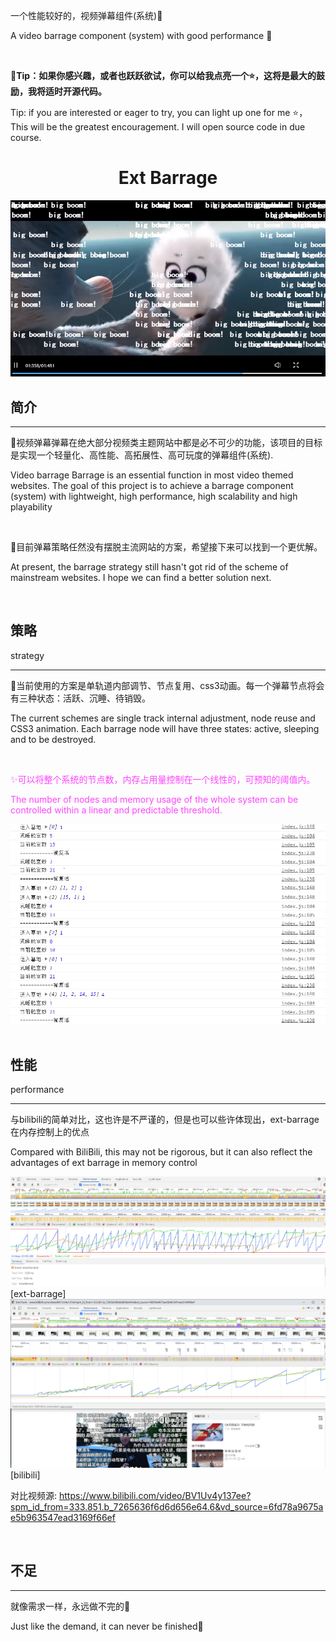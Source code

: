 一个性能较好的，视频弹幕组件(系统)🍻

A video barrage component (system) with good performance 🍻

</br>

<strong>🎈Tip：如果你感兴趣，或者也跃跃欲试，你可以给我点亮一个⭐，这将是最大的鼓励，我将适时开源代码。</strong>


Tip: if you are interested or eager to try, you can light up one for me ⭐， This will be the greatest encouragement. I will open source code in due course.

<center>
<h1> Ext Barrage </h1>
</center>

<img src="./resource/preview.png">

</br>

<div>
    <h2>简介</h2>
    <hr/>

🏹视频弹幕弹幕在绝大部分视频类主题网站中都是必不可少的功能，该项目的目标是实现一个轻量化、高性能、高拓展性、高可玩度的弹幕组件(系统).
        
Video barrage Barrage is an essential function in most video themed websites. The goal of this project is to achieve a barrage component (system) with lightweight, high performance, high scalability and high playability

</br>
        
🎂目前弹幕策略任然没有摆脱主流网站的方案，希望接下来可以找到一个更优解。

At present, the barrage strategy still hasn't got rid of the scheme of mainstream websites. I hope we can find a better solution next.
        
    
</div>

<br/>
<h2>策略</h2>

strategy
<hr/>
🏫当前使用的方案是单轨道内部调节、节点复用、css3动画。每一个弹幕节点将会有三种状态：活跃、沉睡、待销毁。

The current schemes are single track internal adjustment, node reuse and CSS3 animation. Each barrage node will have three states: active, sleeping and to be destroyed.

</br>

<span style="color:#f4f">✨可以将整个系统的节点数，内存占用量控制在一个线性的，可预知的阈值内。

<span style="color:#f4f">The number of nodes and memory usage of the whole system can be controlled within a linear and predictable threshold.

<img src="./resource/strategy-策略1.png">
<br/>
<br/>
<h2>性能</h2>

performance
<hr/>

与bilibili的简单对比，这也许是不严谨的，但是也可以些许体现出，ext-barrage在内存控制上的优点

Compared with BiliBili, this may not be rigorous, but it can also reflect the advantages of ext barrage in memory control

<img src="./resource/performance-性能2.png">
[ext-barrage]

<img src="./resource/bilibili2.png">
[bilibili]


对比视频源:
https://www.bilibili.com/video/BV1Uv4y137ee?spm_id_from=333.851.b_7265636f6d6d656e64.6&vd_source=6fd78a9675ae5b963547ead3169f66ef


<br/>
<h2>不足</h2>
<hr/>

就像需求一样，永远做不完的🙏

Just like the demand, it can never be finished🙏